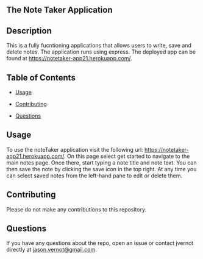 ## The Note Taker Application

## Description

This is a fully fucntioning applications that allows users to write, save and delete notes. The application runs using express. The deployed app can be found at https://notetaker-app21.herokuapp.com/.

## Table of Contents

* [Usage](#usage)

* [Contributing](#contributing)

* [Questions](#questions)


## Usage

To use the noteTaker application visit the following url: https://notetaker-app21.herokuapp.com/. On this page select get started to navigate to the main notes page. Once there, start typing a note title and note text. You can then save the note by clicking the save icon in the top right. At any time you can select saved notes from the left-hand pane to edit or delete them. 


## Contributing

Please do not make any contributions to this repository. 



## Questions

If you have any questions about the repo, open an issue or contact jvernot directly at jason.vernot@gmail.com.